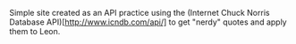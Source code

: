 Simple site created as an API practice using the (Internet Chuck Norris Database API)[http://www.icndb.com/api/] to get "nerdy" quotes and apply them to Leon.
